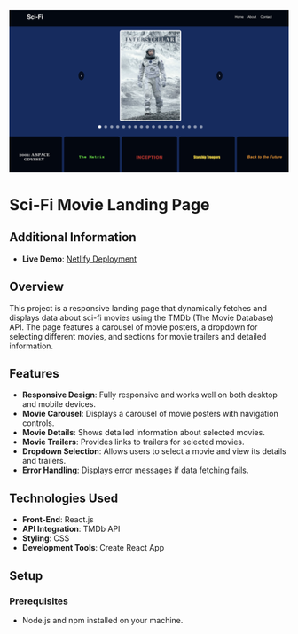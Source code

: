 ![Project Screenshot](./assets/screenshot.png)

# Sci-Fi Movie Landing Page

## Additional Information

- **Live Demo**: [Netlify Deployment](https://sci-fi-moive-landing-page.netlify.app/)

## Overview

This project is a responsive landing page that dynamically fetches and displays data about sci-fi movies using the TMDb (The Movie Database) API. The page features a carousel of movie posters, a dropdown for selecting different movies, and sections for movie trailers and detailed information.

## Features

- **Responsive Design**: Fully responsive and works well on both desktop and mobile devices.
- **Movie Carousel**: Displays a carousel of movie posters with navigation controls.
- **Movie Details**: Shows detailed information about selected movies.
- **Movie Trailers**: Provides links to trailers for selected movies.
- **Dropdown Selection**: Allows users to select a movie and view its details and trailers.
- **Error Handling**: Displays error messages if data fetching fails.

## Technologies Used

- **Front-End**: React.js
- **API Integration**: TMDb API
- **Styling**: CSS
- **Development Tools**: Create React App

## Setup

### Prerequisites

- Node.js and npm installed on your machine.

